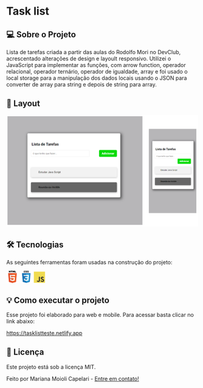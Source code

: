 # Task list

## 💻 Sobre o Projeto
Lista de tarefas criada a partir das aulas do Rodolfo Mori no DevClub, acrescentado alterações de design e layoult responsivo. Utilizei o JavaScript para
implementar as funções, com arrow function, operador relacional, operador ternário, operador de igualdade, array e foi usado o local storage para a manipulação
dos dados locais usando o JSON para converter de array para string e depois de string para array.

## 🎨 Layout

![image](https://github.com/marianamoiolicapelari/lista-de-tarefas/blob/main/TaskList.png)

## 🛠 Tecnologias

As seguintes ferramentas foram usadas na construção do projeto:

<code><img height="32" src="https://raw.githubusercontent.com/github/explore/80688e429a7d4ef2fca1e82350fe8e3517d3494d/topics/html/html.png" alt="HTML5"/></code>
<code><img height="32" src="https://raw.githubusercontent.com/github/explore/80688e429a7d4ef2fca1e82350fe8e3517d3494d/topics/css/css.png" alt="CSS"/></code>
<code><img height="30" src="https://github.com/devicons/devicon/blob/master/icons/javascript/javascript-original.svg" alt="JavaScript"/></code>

## 💡 Como executar o projeto

Esse projeto foi elaborado para web e mobile. Para acessar basta clicar no link abaixo:

https://tasklistteste.netlify.app

## 📝 Licença

Este projeto está sob a licença MIT.

Feito por Mariana Moioli Capelari - [Entre em contato!](https://www.linkedin.com/in/mariana-moioli-capelari/)

